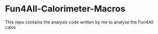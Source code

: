 # Fun4All-Calorimeter-Macros
This repo contains the analysis code written by me to analyse the Fun4All calos
